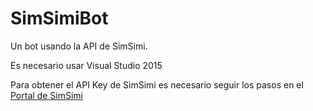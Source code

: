 # SimSimiBot
Un bot usando la API de SimSimi. 

Es necesario usar Visual Studio 2015

Para obtener el API Key de SimSimi es necesario seguir los pasos en el [Portal de SimSimi][blog]



[blog]: <http://developer.simsimi.com/>

